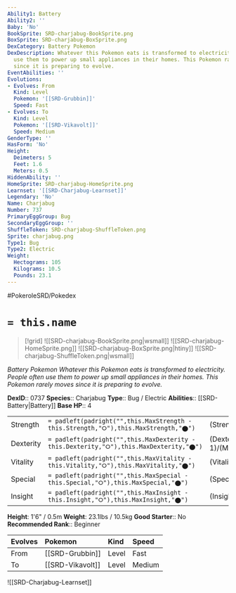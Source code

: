 ```yaml
---
Ability1: Battery
Ability2: ''
Baby: 'No'
BookSprite: SRD-charjabug-BookSprite.png
BoxSprite: SRD-charjabug-BoxSprite.png
DexCategory: Battery Pokemon
DexDescription: Whatever this Pokemon eats is transformed to electricity. People often
  use them to power up small appliances in their homes. This Pokemon rarely moves
  since it is preparing to evolve.
EventAbilities: ''
Evolutions:
- Evolves: From
  Kind: Level
  Pokemon: '[[SRD-Grubbin]]'
  Speed: Fast
- Evolves: To
  Kind: Level
  Pokemon: '[[SRD-Vikavolt]]'
  Speed: Medium
GenderType: ''
HasForm: 'No'
Height:
  Deimeters: 5
  Feet: 1.6
  Meters: 0.5
HiddenAbility: ''
HomeSprite: SRD-charjabug-HomeSprite.png
Learnset: '[[SRD-Charjabug-Learnset]]'
Legendary: 'No'
Name: Charjabug
Number: 737
PrimaryEggGroup: Bug
SecondaryEggGroup: ''
ShuffleToken: SRD-charjabug-ShuffleToken.png
Sprite: charjabug.png
Type1: Bug
Type2: Electric
Weight:
  Hectograms: 105
  Kilograms: 10.5
  Pounds: 23.1
---
```


#PokeroleSRD/Pokedex

# `= this.name`

> [!grid]
> ![[SRD-charjabug-BookSprite.png|wsmall]]
> ![[SRD-charjabug-HomeSprite.png]]
> ![[SRD-charjabug-BoxSprite.png|htiny]]
> ![[SRD-charjabug-ShuffleToken.png|wsmall]]


*Battery Pokemon*
*Whatever this Pokemon eats is transformed to electricity. People often use them to power up small appliances in their homes. This Pokemon rarely moves since it is preparing to evolve.*

**DexID**:: 0737
**Species**:: Charjabug
**Type**:: Bug / Electric
**Abilities**:: [[SRD-Battery|Battery]]
**Base HP**:: 4

|           |                                                                                        |                                          |
| --------- | -------------------------------------------------------------------------------------- | ---------------------------------------- |
| Strength  | `= padleft(padright("",this.MaxStrength - this.Strength,"⭘"),this.MaxStrength,"⬤")`    | (Strength::2)/(MaxStrength::5)   |
| Dexterity | `= padleft(padright("",this.MaxDexterity - this.Dexterity,"⭘"),this.MaxDexterity,"⬤")` | (Dexterity:: 1)/(MaxDexterity::3) |
| Vitality  | `= padleft(padright("",this.MaxVitality - this.Vitality,"⭘"),this.MaxVitality,"⬤")`    | (Vitality::3)/(MaxVitality::6)   |
| Special   | `= padleft(padright("",this.MaxSpecial - this.Special,"⭘"),this.MaxSpecial,"⬤")`       | (Special::2)/(MaxSpecial::4)     |
| Insight   | `= padleft(padright("",this.MaxInsight - this.Insight,"⭘"),this.MaxInsight,"⬤")`       | (Insight::2)/(MaxInsight::5)     |

**Height**: 1'6" / 0.5m
**Weight**: 23.1lbs / 10.5kg
**Good Starter**:: No
**Recommended Rank**:: Beginner

| Evolves   | Pokemon          | Kind   | Speed   |
|:----------|:-----------------|:-------|:--------|
| From      | [[SRD-Grubbin]]  | Level  | Fast    |
| To        | [[SRD-Vikavolt]] | Level  | Medium  |

![[SRD-Charjabug-Learnset]]